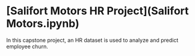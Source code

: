 # [Salifort Motors HR Project](Salifort Motors.ipynb)

In this capstone project, an HR dataset is used to analyze and predict employee churn.
